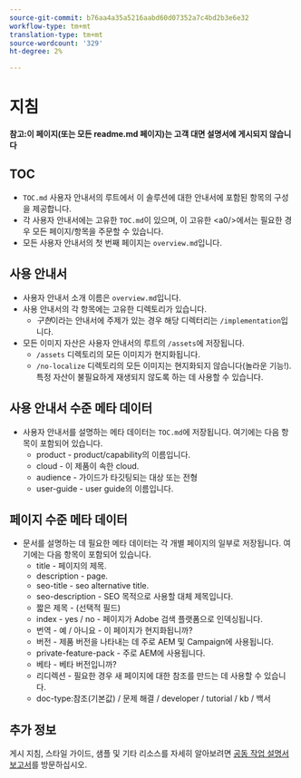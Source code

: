```yaml
---
source-git-commit: b76aa4a35a5216aabd60d07352a7c4bd2b3e6e32
workflow-type: tm+mt
translation-type: tm+mt
source-wordcount: '329'
ht-degree: 2%

---
```

# 지침

**참고:이 페이지(또는 모든 readme.md 페이지)는 고객 대면 설명서에 게시되지 않습니다**

## TOC

+ `TOC.md` 사용자 안내서의 루트에서 이 솔루션에 대한 안내서에 포함된 항목의 구성을 제공합니다.
+ 각 사용자 안내서에는 고유한 `TOC.md`이 있으며, 이 고유한 &lt;a0/>에서는 필요한 경우 모든 페이지/항목을 주문할 수 있습니다.
+ 모든 사용자 안내서의 첫 번째 페이지는 `overview.md`입니다.

## 사용 안내서

+ 사용자 안내서 소개 이름은 `overview.md`입니다.
+ 사용 안내서의 각 항목에는 고유한 디렉토리가 있습니다.
   + *구현*&#x200B;이라는 안내서에 주제가 있는 경우 해당 디렉터리는 `/implementation`입니다.
+ 모든 이미지 자산은 사용자 안내서의 루트의 `/assets`에 저장됩니다.
   + `/assets` 디렉토리의 모든 이미지가 현지화됩니다.
   + `/no-localize` 디렉토리의 모든 이미지는 현지화되지 않습니다(놀라운 기능!). 특정 자산이 불필요하게 재생되지 않도록 하는 데 사용할 수 있습니다.

## 사용 안내서 수준 메타 데이터

+ 사용자 안내서를 설명하는 메타 데이터는 `TOC.md`에 저장됩니다. 여기에는 다음 항목이 포함되어 있습니다.
   + product - product/capability의 이름입니다.
   + cloud - 이 제품이 속한 cloud.
   + audience - 가이드가 타깃팅되는 대상 또는 전형
   + user-guide - user guide의 이름입니다.

## 페이지 수준 메타 데이터

+ 문서를 설명하는 데 필요한 메타 데이터는 각 개별 페이지의 일부로 저장됩니다. 여기에는 다음 항목이 포함되어 있습니다.
   + title - 페이지의 제목.
   + description - page.
   + seo-title - seo alternative title.
   + seo-description - SEO 목적으로 사용할 대체 제목입니다.
   + 짧은 제목 - (선택적 필드)
   + index - yes / no - 페이지가 Adobe 검색 플랫폼으로 인덱싱됩니다.
   + 번역 - 예 / 아니요 - 이 페이지가 현지화됩니까?
   + 버전 - 제품 버전을 나타내는 데 주로 AEM 및 Campaign에 사용됩니다.
   + private-feature-pack - 주로 AEM에 사용됩니다.
   + 베타 - 베타 버전입니까?
   + 리디렉션 - 필요한 경우 새 페이지에 대한 참조를 만드는 데 사용할 수 있습니다.
   + doc-type:참조(기본값) / 문제 해결 / developer / tutorial / kb / 백서

## 추가 정보

게시 지침, 스타일 가이드, 샘플 및 기타 리소스를 자세히 알아보려면 [공동 작업 설명서 보고서](https://git.corp.adobe.com/AdobeDocs/collaborative-doc-instructions)를 방문하십시오.
